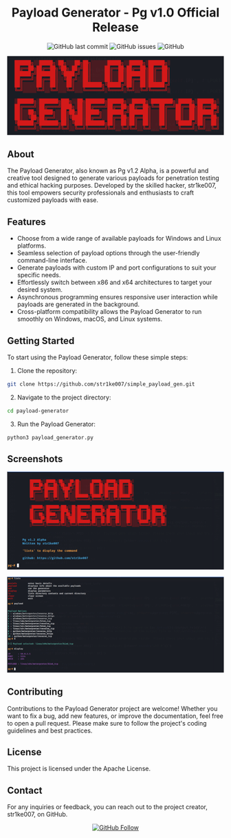 <h1 align="center">
  Payload Generator - Pg v1.0 Official Release
</h1>

<p align="center">
  <img alt="GitHub last commit" src="https://img.shields.io/github/last-commit/str1ke007/simple_payload_gen">
  <img alt="GitHub issues" src="https://img.shields.io/github/issues/str1ke007/simple_payload_gen">
  <img alt="GitHub" src="https://img.shields.io/github/license/str1ke007/simple_payload_gen">
</p>

<p align="center">
  <img src="banner.png" alt="Banner" width="600">
</p>

<h2>About</h2>

The Payload Generator, also known as Pg v1.2 Alpha, is a powerful and creative tool designed to generate various payloads for penetration testing and ethical hacking purposes. Developed by the skilled hacker, str1ke007, this tool empowers security professionals and enthusiasts to craft customized payloads with ease.

<h2>Features</h2>

- Choose from a wide range of available payloads for Windows and Linux platforms.
- Seamless selection of payload options through the user-friendly command-line interface.
- Generate payloads with custom IP and port configurations to suit your specific needs.
- Effortlessly switch between x86 and x64 architectures to target your desired system.
- Asynchronous programming ensures responsive user interaction while payloads are generated in the background.
- Cross-platform compatibility allows the Payload Generator to run smoothly on Windows, macOS, and Linux systems.

<h2>Getting Started</h2>

To start using the Payload Generator, follow these simple steps:

1. Clone the repository:

```bash
git clone https://github.com/str1ke007/simple_payload_gen.git
```

2. Navigate to the project directory:

```bash
cd payload-generator
```

3. Run the Payload Generator:

```bash
python3 payload_generator.py
```

<h2>Screenshots</h2>
<p align="center">
  <img src="screenshot1.png" alt="Screenshot 1" width="600">
</p>
<p align="center">
  <img src="screenshot2.png" alt="Screenshot 2" width="600">
</p>
<h2>Contributing</h2>

Contributions to the Payload Generator project are welcome! Whether you want to fix a bug, add new features, or improve the documentation, feel free to open a pull request. Please make sure to follow the project's coding guidelines and best practices.
<h2>License</h2>

This project is licensed under the Apache License.
<h2>Contact</h2>

For any inquiries or feedback, you can reach out to the project creator, str1ke007, on GitHub.
<p align="center">
  <a href="https://github.com/str1ke007" target="_blank">
    <img src="https://img.shields.io/github/followers/str1ke007?label=Follow&style=social" alt="GitHub Follow">
  </a>
</p>
